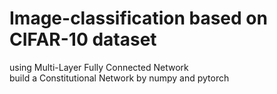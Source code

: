 # Image-classification based on CIFAR-10 dataset
using Multi-Layer Fully Connected Network  
build a Constitutional Network by numpy and pytorch
